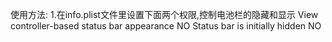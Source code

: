 
使用方法:
1.在info.plist文件里设置下面两个权限,控制电池栏的隐藏和显示
View controller-based status bar appearance  NO
Status bar is initially hidden  NO


